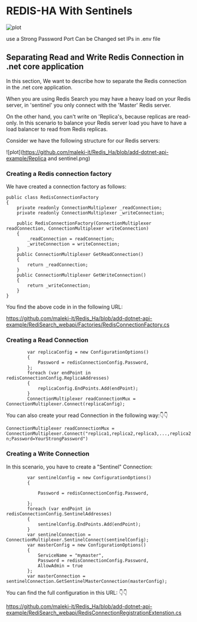 # REDIS-HA With Sentinels #

![plot](./redis.drawio.png)

use a Strong Password 
Port Can be Changed
set IPs in .env file

## Separating Read and Write Redis Connection in .net core application ##

In this section, We want to describe how to separate the Redis connection in the .net core application.

When you are using Redis Search you may have a heavy load on your Redis server, in 'sentinel' you only connect with the 'Master' Redis server.

On the other hand, you can't write on 'Replica's, because replicas are read-only. 
In this scenario to balance your Redis server load you have to have a load balancer to read from Redis replicas.

Consider we have the following structure for our Redis servers:

![plot](https://github.com/maleki-it/Redis_Ha/blob/add-dotnet-api-example/Replica and sentinel.png)


### Creating a Redis connection factory ###

We have created a connection factory as follows:
```
public class RedisConnectionFactory
{
	private readonly ConnectionMultiplexer _readConnection;
	private readonly ConnectionMultiplexer _writeConnection;

	public RedisConnectionFactory(ConnectionMultiplexer readConnection, ConnectionMultiplexer writeConnection)
	{
		_readConnection = readConnection;
		_writeConnection = writeConnection;
	}
	public ConnectionMultiplexer GetReadConnection()
	{
		return _readConnection;
	}
	public ConnectionMultiplexer GetWriteConnection()
	{
		return _writeConnection;
	}
}
```
You find the above code in in the following URL:

https://github.com/maleki-it/Redis_Ha/blob/add-dotnet-api-example/RediSearch_webapi/Factories/RedisConnectionFactory.cs

### Creating a Read Connection ###

```
		var replicaConfig = new ConfigurationOptions()
		{
			Password = redisConnectionConfig.Password,
		};
		foreach (var endPoint in redisConnectionConfig.ReplicaAddresses)
		{
			replicaConfig.EndPoints.Add(endPoint);
		}
		ConnectionMultiplexer readConnectionMux = ConnectionMultiplexer.Connect(replicaConfig);
```
You can also create your read Connection in the following way:👇👇

``` ConnectionMultiplexer readConnectionMux = ConnectionMultiplexer.Connect("replica1,replica2,replica3,...,replica2n;Password=YourStrongPassword") ```

### Creating a Write Connection ###

In this scenario, you have to create a "Sentinel" Connection:
```
		var sentinelConfig = new ConfigurationOptions()
		{

			Password = redisConnectionConfig.Password,

		};
		foreach (var endPoint in redisConnectionConfig.SentinelAddresses)
		{
			sentinelConfig.EndPoints.Add(endPoint);
		}
		var sentinelConnection = ConnectionMultiplexer.SentinelConnect(sentinelConfig);
		var masterConfig = new ConfigurationOptions()
		{
			ServiceName = "mymaster",
			Password = redisConnectionConfig.Password,
			AllowAdmin = true
		};
		var masterConnection = sentinelConnection.GetSentinelMasterConnection(masterConfig);
```
You can find the full configuration in this URL: 👇👇

https://github.com/maleki-it/Redis_Ha/blob/add-dotnet-api-example/RediSearch_webapi/RedisConnectionRegistrationExtenstion.cs

